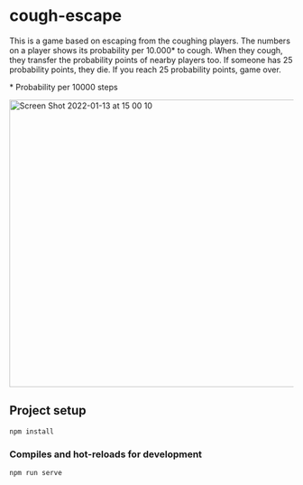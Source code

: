 # cough-escape

This is a game based on escaping from the coughing players. The numbers on a player shows its probability per 10.000* to cough. When they cough, they transfer the probability points of nearby players too. If someone has 25 probability points, they die. If you reach 25 probability points, game over. 

\* Probability per 10000 steps

<img width="509" alt="Screen Shot 2022-01-13 at 15 00 10" src="https://user-images.githubusercontent.com/2487413/149343896-425269e9-8932-4add-bb60-aef1de818ae0.png">

## Project setup
```
npm install
```

### Compiles and hot-reloads for development
```
npm run serve
```

